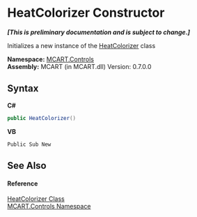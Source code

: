 # HeatColorizer Constructor 
 _**\[This is preliminary documentation and is subject to change.\]**_

Initializes a new instance of the <a href="c204f342-e0ea-64de-7696-8db83db05a17">HeatColorizer</a> class

**Namespace:**&nbsp;<a href="1c9d7a8e-81d4-838a-f87d-7379b253b6ce">MCART.Controls</a><br />**Assembly:**&nbsp;MCART (in MCART.dll) Version: 0.7.0.0

## Syntax

**C#**<br />
``` C#
public HeatColorizer()
```

**VB**<br />
``` VB
Public Sub New
```


## See Also


#### Reference
<a href="c204f342-e0ea-64de-7696-8db83db05a17">HeatColorizer Class</a><br /><a href="1c9d7a8e-81d4-838a-f87d-7379b253b6ce">MCART.Controls Namespace</a><br />